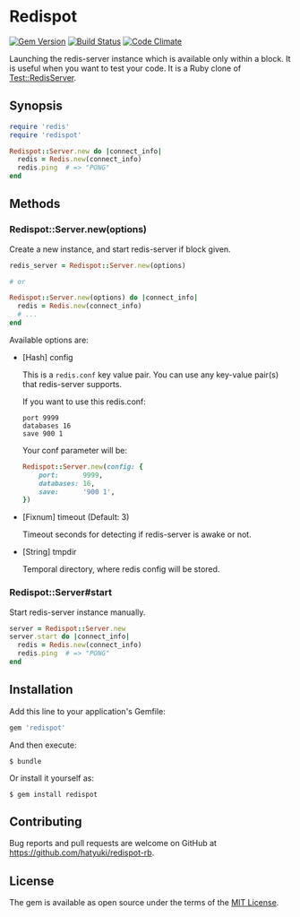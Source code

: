 # Redispot

[![Gem Version](https://badge.fury.io/rb/redispot.svg)](http://badge.fury.io/rb/redispot)
[![Build Status](https://travis-ci.org/hatyuki/redispot-rb.svg?branch=master)](https://travis-ci.org/hatyuki/redispot-rb)
[![Code Climate](https://codeclimate.com/github/hatyuki/redispot-rb/badges/gpa.svg)](https://codeclimate.com/github/hatyuki/redispot-rb)

Launching the redis-server instance which is available only within a block.
It is useful when you want to test your code.
It is a Ruby clone of [Test::RedisServer](https://github.com/typester/Test-RedisServer).


## Synopsis
```ruby
require 'redis'
require 'redispot'

Redispot::Server.new do |connect_info|
  redis = Redis.new(connect_info)
  redis.ping  # => "PONG"
end
```


## Methods
### Redispot::Server.new(options)
Create a new instance, and start redis-server if block given.

```ruby
redis_server = Redispot::Server.new(options)

# or

Redispot::Server.new(options) do |connect_info|
  redis = Redis.new(connect_info)
  # ...
end
```

Available options are:

- [Hash] config

    This is a `redis.conf` key value pair. You can use any key-value pair(s) that redis-server supports.

    If you want to use this redis.conf:

    ```
    port 9999
    databases 16
    save 900 1
    ```

    Your conf parameter will be:

    ```ruby
    Redispot::Server.new(config: {
        port:      9999,
        databases: 16,
        save:      '900 1',
    })
    ```

- [Fixnum] timeout (Default: 3)

    Timeout seconds for detecting if redis-server is awake or not.

- [String] tmpdir

    Temporal directory, where redis config will be stored.


### Redispot::Server#start
Start redis-server instance manually.

```ruby
server = Redispot::Server.new
server.start do |connect_info|
  redis = Redis.new(connect_info)
  redis.ping  # => "PONG"
end
```


## Installation
Add this line to your application's Gemfile:

```ruby
gem 'redispot'
```

And then execute:

    $ bundle

Or install it yourself as:

    $ gem install redispot


## Contributing
Bug reports and pull requests are welcome on GitHub at https://github.com/hatyuki/redispot-rb.


## License
The gem is available as open source under the terms of the [MIT License](http://opensource.org/licenses/MIT).
